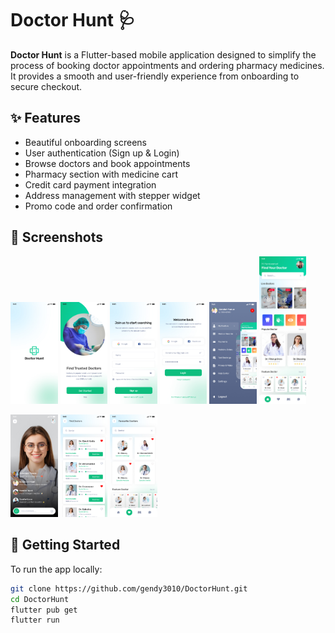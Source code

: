 # Doctor Hunt 🩺

**Doctor Hunt** is a Flutter-based mobile application designed to simplify the process of booking doctor appointments and ordering pharmacy medicines. It provides a smooth and user-friendly experience from onboarding to secure checkout.

## ✨ Features

- Beautiful onboarding screens
- User authentication (Sign up & Login)
- Browse doctors and book appointments
- Pharmacy section with medicine cart
- Credit card payment integration
- Address management with stepper widget
- Promo code and order confirmation

## 📸 Screenshots

<p float="left">
  <img src="assets/images/screenshots/01_Splash%20screen.jpg" width="15%" />
  <img src="assets/images/screenshots/02_Onboarding%20screen-01%20(1).jpg" width="15%" />
  <img src="assets/images/screenshots/16_Sign%20up%20screen.jpg" width="15%" />
  <img src="assets/images/screenshots/17_Login%20screen-01.jpg" width="15%" />
  <img src="assets/images/screenshots/menu_screen.jpg" width="15%" />
  <img src="assets/images/screenshots/05_Homescreen.jpg" width="15%" />
</p>

<p float="left">
  <img src="assets/images/screenshots/06_DoctorLiveChatscreen.jpg" width="15%" />
  <img src="assets/images/screenshots/07_Finddoctorsscreen.jpg" width="15%" />
  <img src="assets/images/screenshots/11_Favouritedoctorsscreen.jpg" width="15%" />
</p>

## 🚀 Getting Started

To run the app locally:

```bash
git clone https://github.com/gendy3010/DoctorHunt.git
cd DoctorHunt
flutter pub get
flutter run
